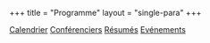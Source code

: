 +++
title = "Programme"
layout = "single-para"
+++

<div class="program expanded button-group">
  <a href="../schedule" class="button">Calendrier</a>
  <a href="../speakers" class="button">Conférenciers</a>
  <a href="../abstracts" class="button active">Résumés</a>
  <a href="../events" class="button">Evénements</a>
</div>
<br />

<!--

Format example:

## Mardi 20 juin
### <a name="work1"></a>Building "deep" maps of the Great War: Critical information and modern approaches for developing integrated, interactive map exhibits using historical resources
[Rebecca Bartlett](../speakers#Bartlett), Carleton University
[Gordon Beck](../speakers#Beck) & [Jason Brodeur](../speakers#Brodeur), McMaster University
[Trevor Ford](../speakers#Ford), Wilfrid Laurier University

Corresponding with Canada’s 150th anniversary, the ongoing centenary of the First World War provides Canadians with an occasion to rediscover stories from a conflict that helped shape the identity of a nation. Among the many modes for communicating these experiences and events, interactive digital maps--or “deep maps”--provide a unique and powerful means of presenting information and engaging audiences. By interacting with diverse types of digitized historical materials arranged in both time and space, the user is afforded a media-rich, multidimensional experience of a story.

To this end, the goal of this workshop is to enhance participants’ understanding of cartography and history of the Great War, and to develop their skills for using digital historical materials to create interactive and integrative map exhibits. Through a series of integrated information sessions and hands-on activities, participants will reinforce their learning by discovering and developing materials, and building their own interactive map exhibit using one (or multiple) platforms. In the process, the workshop content will address a number of common issues related to historical GIS development.

Instructional elements of this workshop will include:

* Cartography and the great war: historical context; understanding and using grid reference systems; finding cartographic resources.
* Finding and understanding materials from the Great War
* Tackling common issues in HGIS
* Creating geospatial information from historical materials
* Developing ‘deep maps’: An introduction to a variety of platforms for creating interactive map exhibits.

## Wednesday, 21-June
### <a name="keynote1"></a>Keynote Address: Indigenous Mapping in Canada
[Andrew Thompson](../speakers#Thompson), The Firelight Group

This session will introduce the concept of indigenous mapping in Canada and outline how First Nations are using GIS technologies to advance their interests within the context of environmental assessment. Mapping plays a critical role in communicating different perspectives of land use.

---
### <a name="pres01a"></a>Bringing Spatial Approaches into the Humanities
[Julie Jones](../speakers#Jones), Simon Fraser University

This presentation will discuss strategies for introducing GIS and spatial thinking to researchers in the Humanities, with a focus on literature students. It can be a leap for this population of learners to think of the content they study as "data" or as something that can be visualized spatially. Dealing with these and other barriers will be addressed as approaches that are non-intimidating, accessible, and that also meet non-spatial learning objectives are shared.
-->